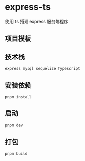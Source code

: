 # express-ts

使用 ts 搭建 express 服务端程序

## 项目模板

## 技术栈

`express mysql sequelize Typescript`

## 安装依赖

```bash
pnpm install
```

## 启动

```bash
pnpm dev
```

## 打包

```bash
pnpm build
```
